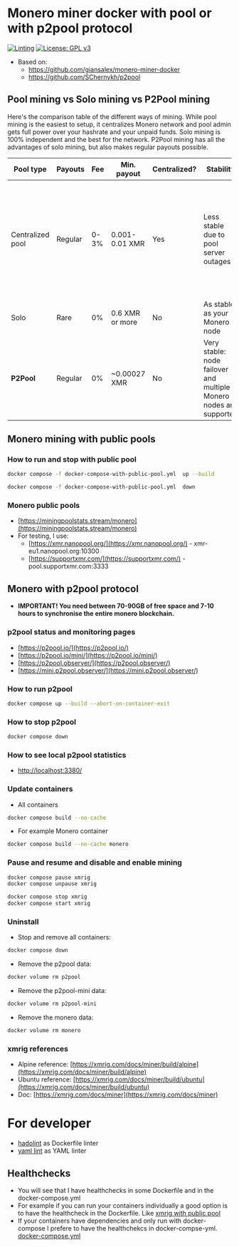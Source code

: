 # Monero miner docker with pool or with p2pool protocol

[![Linting](https://github.com/nikeyes/monero-miner-docker/actions/workflows/check_docker.yml/badge.svg)](https://github.com/nikeyes/monero-miner-docker/actions/workflows/check_docker.yml)
[![License: GPL v3](https://img.shields.io/badge/License-GPLv3-blue.svg)](https://www.gnu.org/licenses/gpl-3.0)

- Based on:
     - https://github.com/giansalex/monero-miner-docker
     - https://github.com/SChernykh/p2pool

## Pool mining vs Solo mining vs P2Pool mining

Here's the comparison table of the different ways of mining. While pool mining is the easiest to setup, it centralizes Monero network and pool admin gets full power over your hashrate and your unpaid funds. Solo mining is 100% independent and the best for the network. P2Pool mining has all the advantages of solo mining, but also makes regular payouts possible.

|Pool type|Payouts|Fee|Min. payout|Centralized?|Stability|Control|Setup
|-|-|-|-|-|-|-|-|
|Centralized pool|Regular|0-3%|0.001-0.01 XMR|Yes|Less stable due to pool server outages|Pool admin controls your mined funds, what you mine and can execute network attacks|Only miner software is required
|Solo|Rare|0%|0.6 XMR or more|No|As stable as your Monero node|100% under your control|Monero node + optional miner
|**P2Pool**|Regular|0%|~0.00027 XMR|No|Very stable: node failover and multiple Monero nodes are supported|100% under your control|Monero node(s) + P2Pool node(s) + optional miner(s)

## Monero mining with public pools

### How to run and stop with public pool
```bash
docker compose -f docker-compose-with-public-pool.yml  up --build

docker compose -f docker-compose-with-public-pool.yml  down
```

### Monero public pools
- [https://miningpoolstats.stream/monero](https://miningpoolstats.stream/monero)
- For testing, I use:
     - [https://xmr.nanopool.org/](https://xmr.nanopool.org/) - xmr-eu1.nanopool.org:10300
     - [https://supportxmr.com/](https://supportxmr.com/) - pool.supportxmr.com:3333

## Monero with p2pool protocol
- **IMPORTANT! You need between 70-90GB of free space and 7-10 hours to synchronise the entire monero blockchain.**

### p2pool status and monitoring pages 
- [https://p2pool.io/](https://p2pool.io/)
- [https://p2pool.io/mini/](https://p2pool.io/mini/)
- [https://p2pool.observer/](https://p2pool.observer/)
- [https://mini.p2pool.observer/](https://mini.p2pool.observer/)

### How to run p2pool
```bash
docker compose up --build --abort-on-container-exit  
```

### How to stop p2pool
```bash
docker compose down
```

### How to see local p2pool statistics
- [http://localhost:3380/](http://localhost:3380/)

### Update containers
- All containers
```bash
docker compose build --no-cache
```

- For example Monero container
```bash
docker compose build --no-cache monero
```

### Pause and resume and disable and enable mining
```bash
docker compose pause xmrig 
docker compose unpause xmrig

docker compose stop xmrig 
docker compose start xmrig
```

### Uninstall
- Stop and remove all containers: 
```bash
docker compose down
```
- Remove the p2pool data:
```bash
docker volume rm p2pool
```
- Remove the p2pool-mini data: 
```bash
docker volume rm p2pool-mini
```
- Remove the monero data: 
```bash
docker volume rm monero
```

### xmrig references
- Alpine reference: [https://xmrig.com/docs/miner/build/alpine](https://xmrig.com/docs/miner/build/alpine)
- Ubuntu reference: [https://xmrig.com/docs/miner/build/ubuntu](https://xmrig.com/docs/miner/build/ubuntu)
- Doc: [https://xmrig.com/docs/miner](https://xmrig.com/docs/miner)

# For developer
- [hadolint](https://github.com/hadolint/hadolint) as Dockerfile linter
- [yaml lint](https://github.com/adrienverge/yamllint) as YAML linter

## Healthchecks
- You will see that I have healthchecks in some Dockerfile and in the docker-compose.yml
- For example if you can run your containers individually a good option is to have the healthcheck in the Dockerfile. Like [xmrig with public pool](/xmrig/Dockerfile)
- If your containers have dependencies and only run with docker-compose I prefere to have the healthchekcs in docker-compse-yml. [docker-compose.yml](docker-compose.yml)
